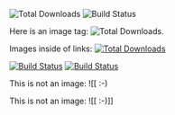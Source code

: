 ![Total Downloads](https://poser.pugx.org/cebe/markdown/downloads.png)
![Build Status](https://secure.travis-ci.org/cebe/markdown.png "test1")

Here is an image tag: ![Total Downloads](https://poser.pugx.org/cebe/markdown/downloads.png).

Images inside of links:
[![Total Downloads](https://poser.pugx.org/cebe/markdown/downloads.png)](https://packagist.org/packages/cebe/markdown)
<!-- [![Scrutinizer Quality Score](https://scrutinizer-ci.com/g/cebe/markdown/badges/quality-score.png?s=17448ca4d140429fd687c58ff747baeb6568d528)](https://scrutinizer-ci.com/g/cebe/markdown/) -->
[![Build Status](https://secure.travis-ci.org/cebe/markdown.png "test2")](http://travis-ci.org/cebe/markdown)
[![Build Status](https://secure.travis-ci.org/cebe/markdown.png "test3")](http://travis-ci.org/cebe/markdown "test4")

This is not an image: ![[ :-)

This is not an image: ![[ :-)]]